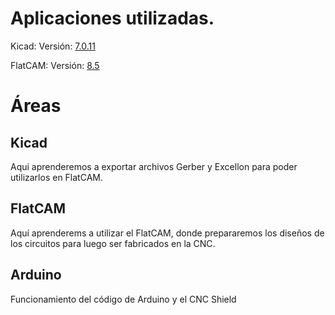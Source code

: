 # Aplicaciones utilizadas.

Kicad: 
Versión: [7.0.11](https://downloads.kicad.org/kicad/windows/explore/stable/download/kicad-7.0.11-x86_64.exe)

FlatCAM:
Versión: [8.5](https://bitbucket.org/jpcgt/flatcam/downloads/FlatCAM-8.5.zip)
# Áreas

## Kicad

Aqui aprenderemos a exportar archivos Gerber y Excellon para poder utilizarlos en FlatCAM.

## FlatCAM

Aquí aprenderems a utilizar el FlatCAM, donde prepararemos los diseños de los circuitos para luego ser fabricados en la CNC.

## Arduino

Funcionamiento del código de Arduino y el CNC Shield
